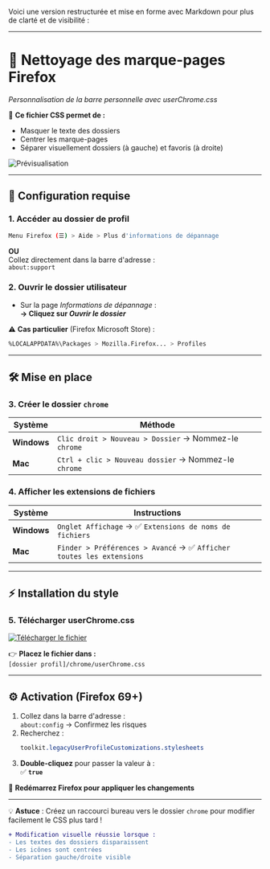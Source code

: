 Voici une version restructurée et mise en forme avec Markdown pour plus de clarté et de visibilité :

---

# 🧹 **Nettoyage des marque-pages Firefox**  
*Personnalisation de la barre personnelle avec userChrome.css*

🔖 **Ce fichier CSS permet de :**
- Masquer le texte des dossiers
- Centrer les marque-pages
- Séparer visuellement dossiers (à gauche) et favoris (à droite)
  

![Prévisualisation](https://user-images.githubusercontent.com/83400726/233775520-7a18aefc-4d55-4834-adda-a2b84da42311.png)

---

## 🔧 **Configuration requise**

### 1. Accéder au dossier de profil
```bash
Menu Firefox (☰) > Aide > Plus d'informations de dépannage
```
**OU**  
Collez directement dans la barre d'adresse :  
`about:support`

### 2. Ouvrir le dossier utilisateur
- Sur la page *Informations de dépannage* :  
  **→ Cliquez sur *Ouvrir le dossier***  

⚠️ **Cas particulier** (Firefox Microsoft Store) :  
```bash
%LOCALAPPDATA%\Packages > Mozilla.Firefox... > Profiles
```

---

## 🛠️ **Mise en place**

### 3. Créer le dossier `chrome`
| Système | Méthode |
|---------|---------|
| **Windows** | `Clic droit > Nouveau > Dossier` → Nommez-le `chrome` |
| **Mac** | `Ctrl + clic > Nouveau dossier` → Nommez-le `chrome` |

### 4. Afficher les extensions de fichiers
| Système | Instructions |
|---------|--------------|
| **Windows** | `Onglet Affichage` → ✅ `Extensions de noms de fichiers` |
| **Mac** | `Finder > Préférences > Avancé` → ✅ `Afficher toutes les extensions` |

---

## ⚡ **Installation du style**

### 5. Télécharger userChrome.css
[![Télécharger le fichier](https://img.shields.io/badge/📥-Télécharger_userChrome.css-blue?style=for-the-badge)](https://github.com/Jrdmn/Firefox-Librewolf-userChrome.css/releases)

👉 **Placez le fichier dans :**  
`[dossier profil]/chrome/userChrome.css`

---

## ⚙️ **Activation (Firefox 69+)**
1. Collez dans la barre d'adresse :  
   `about:config` → Confirmez les risques
2. Recherchez :  
   ```css
   toolkit.legacyUserProfileCustomizations.stylesheets
   ```
3. **Double-cliquez** pour passer la valeur à :  
   ✅ **`true`**

🔁 **Redémarrez Firefox pour appliquer les changements**

---

💡 **Astuce** : Créez un raccourci bureau vers le dossier `chrome` pour modifier facilement le CSS plus tard !

```diff
+ Modification visuelle réussie lorsque :
- Les textes des dossiers disparaissent
- Les icônes sont centrées
- Séparation gauche/droite visible
```
